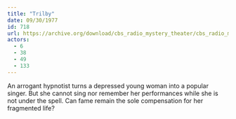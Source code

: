 ```yaml
---
title: "Trilby"
date: 09/30/1977
id: 718
url: https://archive.org/download/cbs_radio_mystery_theater/cbs_radio_mystery_theater-0701-0750.zip/cbs_radio_mystery_theater-0701-0750%2Fcbsrmt_0718_trilby.mp3
actors:
  - 6
  - 38
  - 49
  - 133
---
```

An arrogant hypnotist turns a depressed young woman into a popular singer. But she cannot sing nor remember her performances while she is not under the spell. Can fame remain the sole compensation for her fragmented life?